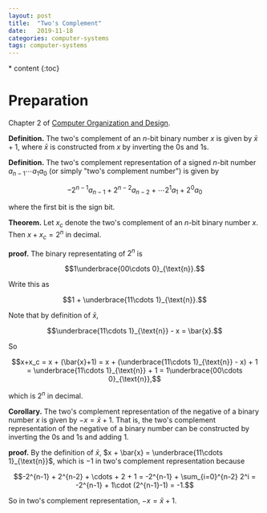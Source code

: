 ```yaml
---
layout: post
title:  "Two's Complement"
date:   2019-11-18
categories: computer-systems
tags: computer-systems
---
```

<head>
    <script src="https://cdn.mathjax.org/mathjax/latest/MathJax.js?config=TeX-AMS-MML_HTMLorMML" type="text/javascript"></script>
    <script type="text/x-mathjax-config">
        MathJax.Hub.Config({
            tex2jax: {
            skipTags: ['script', 'noscript', 'style', 'textarea', 'pre'],
            inlineMath: [['$','$']]
            }
        });
    </script>
</head>
* content
{:toc}

# Preparation
Chapter 2 of [Computer Organization and Design](http://ac.aua.am/arm/public/2017-Spring-Computer-Organization/Textbooks/ComputerOrganizationAndDesign5thEdition2014.pdf).



**Definition.** The two's complement of an $n$-bit binary number $x$ is given by $\bar{x}+1$, where $\bar{x}$ is constructed from $x$ by inverting the $0$s and $1$s.

**Definition.** The two's complement representation of a signed $n$-bit number $a_{n-1}\cdots a_1a_0$ (or simply "two's complement number") is given by

$$-2^{n-1} a_{n-1} + 2^{n-2}a_{n-2}+ \cdots 2^1 a_1 + 2^0a_0$$

where the first bit is the sign bit.

**Theorem.** Let $x_c$ denote the two's complement of an $n$-bit binary number $x$. Then $x + x_c = 2^n$ in decimal.

**proof.** The binary representating of $2^n$ is 

$$1\underbrace{00\cdots 0}_{\text{n}}.$$ 

Write this as 

$$1 + \underbrace{11\cdots 1}_{\text{n}}.$$ 

Note that by definition of $\bar{x}$,

$$\underbrace{11\cdots 1}_{\text{n}} - x = \bar{x}.$$ 

So

$$x+x_c = x + (\bar{x}+1) = x + (\underbrace{11\cdots 1}_{\text{n}} - x) + 1 = \underbrace{11\cdots 1}_{\text{n}} + 1 = 1\underbrace{00\cdots 0}_{\text{n}},$$

which is $2^n$ in decimal.

**Corollary.** The two's complement representation of the negative of a binary number $x$ is given by $-x = \bar{x} + 1$. That is, the two's complement representation of the negative of a binary number can be constructed by inverting the $0$s and $1$s and adding $1$.

**proof.** By the definition of $\bar{x}$, $x + \bar{x} = \underbrace{11\cdots 1}_{\text{n}}$, which is $-1$ in two's complement representation because

$$-2^{n-1} + 2^{n-2} + \cdots + 2 + 1 = -2^{n-1} + \sum_{i=0}^{n-2} 2^i = -2^{n-1} + 1\cdot (2^{n-1}-1) = -1.$$

So in two's complement representation, $-x = \bar{x}+1$.

